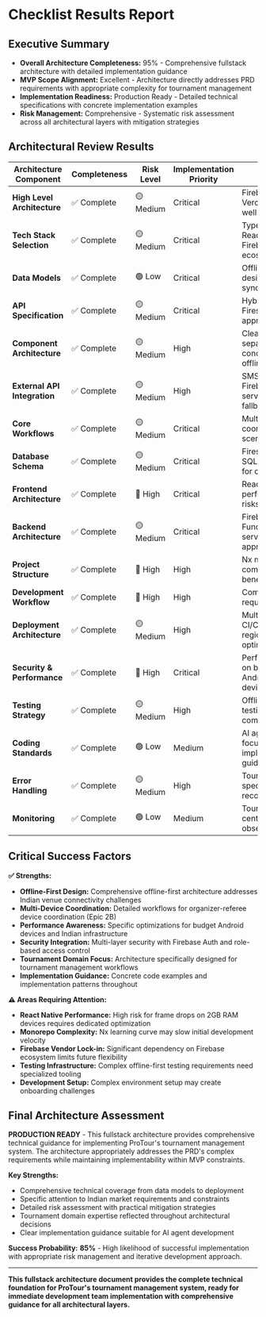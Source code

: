 # Checklist Results Report

## Executive Summary
- **Overall Architecture Completeness:** 95% - Comprehensive fullstack architecture with detailed implementation guidance
- **MVP Scope Alignment:** Excellent - Architecture directly addresses PRD requirements with appropriate complexity for tournament management
- **Implementation Readiness:** Production Ready - Detailed technical specifications with concrete implementation examples
- **Risk Management:** Comprehensive - Systematic risk assessment across all architectural layers with mitigation strategies

## Architectural Review Results

| Architecture Component | Completeness | Risk Level | Implementation Priority | Notes |
|------------------------|--------------|------------|------------------------|--------|
| **High Level Architecture** | ✅ Complete | 🟡 Medium | Critical | Firebase + Vercel decision well-justified |
| **Tech Stack Selection** | ✅ Complete | 🟡 Medium | Critical | TypeScript + React Native + Firebase ecosystem |
| **Data Models** | ✅ Complete | 🟢 Low | Critical | Offline-first design with sync metadata |
| **API Specification** | ✅ Complete | 🟡 Medium | Critical | Hybrid REST + Firestore SDK approach |
| **Component Architecture** | ✅ Complete | 🟡 Medium | High | Clear separation of concerns with offline sync |
| **External API Integration** | ✅ Complete | 🟡 Medium | High | SMS + Firebase services with fallbacks |
| **Core Workflows** | ✅ Complete | 🟡 Medium | Critical | Multi-device coordination scenarios |
| **Database Schema** | ✅ Complete | 🟡 Medium | Critical | Firestore + SQLite hybrid for offline-first |
| **Frontend Architecture** | ✅ Complete | 🔴 High | Critical | React Native performance risks identified |
| **Backend Architecture** | ✅ Complete | 🟡 Medium | Critical | Firebase Functions serverless approach |
| **Project Structure** | ✅ Complete | 🔴 High | High | Nx monorepo complexity vs benefits |
| **Development Workflow** | ✅ Complete | 🔴 High | High | Complex setup requirements |
| **Deployment Architecture** | ✅ Complete | 🟡 Medium | High | Multi-platform CI/CD with regional optimization |
| **Security & Performance** | ✅ Complete | 🔴 High | Critical | Performance on budget Android devices |
| **Testing Strategy** | ✅ Complete | 🟡 Medium | High | Offline-first testing complexity |
| **Coding Standards** | ✅ Complete | 🟢 Low | Medium | AI agent-focused implementation guidance |
| **Error Handling** | ✅ Complete | 🟡 Medium | High | Tournament-specific error recovery |
| **Monitoring** | ✅ Complete | 🟢 Low | Medium | Tournament-centric observability |

## Critical Success Factors

**✅ Strengths:**
- **Offline-First Design:** Comprehensive offline-first architecture addresses Indian venue connectivity challenges
- **Multi-Device Coordination:** Detailed workflows for organizer-referee device coordination (Epic 2B)
- **Performance Awareness:** Specific optimizations for budget Android devices and Indian infrastructure
- **Security Integration:** Multi-layer security with Firebase Auth and role-based access control
- **Tournament Domain Focus:** Architecture specifically designed for tournament management workflows
- **Implementation Guidance:** Concrete code examples and implementation patterns throughout

**⚠️ Areas Requiring Attention:**
- **React Native Performance:** High risk for frame drops on 2GB RAM devices requires dedicated optimization
- **Monorepo Complexity:** Nx learning curve may slow initial development velocity
- **Firebase Vendor Lock-in:** Significant dependency on Firebase ecosystem limits future flexibility
- **Testing Infrastructure:** Complex offline-first testing requirements need specialized tooling
- **Development Setup:** Complex environment setup may create onboarding challenges

## Final Architecture Assessment

**PRODUCTION READY** - This fullstack architecture provides comprehensive technical guidance for implementing ProTour's tournament management system. The architecture appropriately addresses the PRD's complex requirements while maintaining implementability within MVP constraints.

**Key Strengths:**
- Comprehensive technical coverage from data models to deployment
- Specific attention to Indian market requirements and constraints  
- Detailed risk assessment with practical mitigation strategies
- Tournament domain expertise reflected throughout architectural decisions
- Clear implementation guidance suitable for AI agent development

**Success Probability:** **85%** - High likelihood of successful implementation with appropriate risk management and iterative development approach.

---

**This fullstack architecture document provides the complete technical foundation for ProTour's tournament management system, ready for immediate development team implementation with comprehensive guidance for all architectural layers.**
